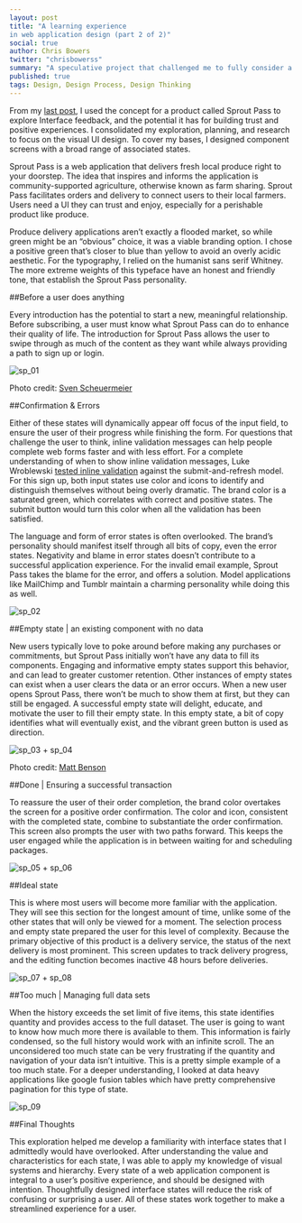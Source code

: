 ```yaml
---
layout: post
title: "A learning experience 
in web application design (part 2 of 2)"
social: true
author: Chris Bowers
twitter: "chrisbowerss"
summary: "A speculative project that challenged me to fully consider a range of interface states."
published: true
tags: Design, Design Process, Design Thinking
---
```


From my [last post](https://dockyard.com/blog/2016/03/11/a-learning-experience-in-web-application-design-part-1), I used the concept for a product called Sprout Pass to explore Interface feedback, and the potential it has for building trust and positive experiences. I consolidated my exploration, planning, and research to focus on the visual UI design. To cover my bases, I designed component screens with a broad range of associated states. 

Sprout Pass is a web application that delivers fresh local produce right to your doorstep. The idea that inspires and informs the application is community-supported agriculture, otherwise known as farm sharing. Sprout Pass facilitates orders and delivery to connect users to their local farmers. Users need a UI they can trust and enjoy, especially for a perishable product like produce. 

Produce delivery applications aren’t exactly a flooded market, so while green might be an “obvious” choice, it was a viable branding option. I chose a positive green that’s closer to blue than yellow to avoid an overly acidic aesthetic. For the typography, I relied on the humanist sans serif Whitney. The more extreme weights of this typeface have an honest and friendly tone, that establish the Sprout Pass personality. 

##Before a user does anything

Every introduction has the potential to start a new, meaningful relationship. Before subscribing, a user must know what Sprout Pass can do to enhance their quality of life. The introduction for Sprout Pass allows the user to swipe through as much of the content as they want while always providing a path to sign up or login. 

![sp_01](http://i.imgur.com/c9G5RJC.jpg)

Photo credit: [Sven Scheuermeier](https://unsplash.com/photos/4R1YpmGO52I)

##Confirmation & Errors

Either of these states will dynamically appear off focus of the input field, to ensure the user of their progress while finishing the form. For questions that challenge the user to think, inline validation messages can help people complete web forms faster and with less effort. For a complete understanding of when to show inline validation messages, Luke Wroblewski [tested inline validation](http://alistapart.com/article/inline-validation-in-web-forms) against the submit-and-refresh model. For this sign up, both input states use color and icons to identify and distinguish themselves without being overly dramatic. The brand color is a saturated green, which correlates with correct and positive states. The submit button would turn this color when all the validation has been satisfied. 

The language and form of error states is often overlooked. The brand’s personality should manifest itself through all bits of copy, even the error states. Negativity and blame in error states doesn’t contribute to a successful application experience. For the invalid email example, Sprout Pass takes the blame for the error, and offers a solution. Model applications like MailChimp and Tumblr maintain a charming personality while doing this as well. 

![sp_02](http://i.imgur.com/BiBzpD4.jpg)

##Empty state | an existing component with no data

New users typically love to poke around before making any purchases or commitments, but Sprout Pass initially won’t have any data to fill its components. Engaging and informative empty states support this behavior, and can lead to greater customer retention. Other instances of empty states can exist when a user clears the data or an error occurs. When a new user opens Sprout Pass, there won’t be much to show them at first, but they can still be engaged.  A successful empty state will delight, educate, and motivate the user to fill their empty state. In this empty state, a bit of copy identifies what will eventually exist, and the vibrant green button is used as direction.

![sp_03 + sp_04](http://i.imgur.com/UmUzIxP.jpg)

Photo credit: [Matt Benson](https://unsplash.com/photos/rHbob_bEsSs)

##Done | Ensuring a successful transaction

To reassure the user of their order completion, the brand color overtakes the screen for a positive order confirmation. The color and icon, consistent with the completed state, combine to substantiate the order confirmation. This screen also prompts the user with two paths forward. This keeps the user engaged while the application is in between waiting for and scheduling packages.

![sp_05 + sp_06](http://i.imgur.com/8Oaicnx.jpg)

##Ideal state

This is where most users will become more familiar with the application. They will see this section for the longest amount of time, unlike some of the other states that will only be viewed for a moment. The selection process and empty state prepared the user for this level of complexity. Because the primary objective of this product is a delivery service, the status of the next delivery is most prominent. This screen updates to track delivery progress, and the editing function becomes inactive 48 hours before deliveries. 

![sp_07 + sp_08](http://i.imgur.com/eymTDlw.jpg)

##Too much | Managing full data sets

When the history exceeds the set limit of five items, this state identifies quantity and provides access to the full dataset. The user is going to want to know how much more there is available to them. This information is fairly condensed, so the full history would work with an infinite scroll. The an unconsidered too much state can be very frustrating if the quantity and navigation of your data isn’t intuitive. This is a pretty simple example of a too much state. For a deeper understanding, I looked at data heavy applications like google fusion tables which have pretty comprehensive pagination for this type of state.

![sp_09](http://i.imgur.com/djnaOuq.jpg)

##Final Thoughts

This exploration helped me develop a familiarity with interface states that I admittedly would have overlooked. After understanding the value and characteristics for each state, I was able to apply my knowledge of visual systems and hierarchy. Every state of a web application component is integral to a user’s positive experience, and should be designed with intention. Thoughtfully designed interface states will reduce the risk of confusing or surprising a user. All of these states work together to make a streamlined experience for a user. 
